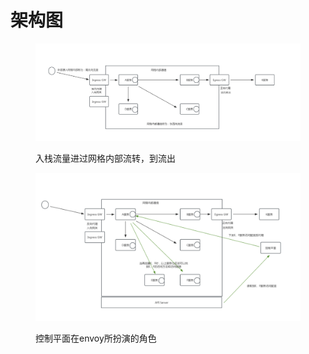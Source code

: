 # 架构图

<figure><img src="../../../.gitbook/assets/image (158).png" alt=""><figcaption><p>入栈流量进过网格内部流转，到流出</p></figcaption></figure>

<figure><img src="../../../.gitbook/assets/image (159).png" alt=""><figcaption><p>控制平面在envoy所扮演的角色</p></figcaption></figure>
